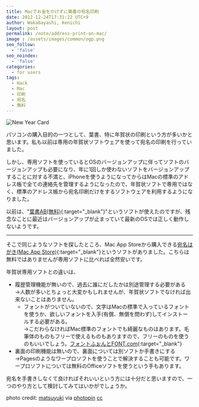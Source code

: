 ```yaml
---
title: Macでお金をかけずに葉書の宛名印刷
date: 2012-12-24T17:31:22 UTC+9
author: Wakabayashi, Kenichi
layout: post
permalink: /note/address-print-on-mac/
image : /assets/images/common/ogp.png
seo_follow:
  - 'false'
seo_noindex:
  - 'false'
categories:
  - for users
tags:
  - Hack
  - Mac
  - 印刷
  - 宛名
  - 無料
---
```

![New Year Card](/assets/images/2012/12/small__6707680089.jpg)

パソコンの購入目的の一つとして、葉書、特に年賀状の印刷という方が多いかと思います。私も以前は専用の年賀状ソフトウェアを使って宛名の印刷を行っていました。

しかし、専用ソフトを使っているとOSのバージョンアップに伴ってソフトのバージョンアップも必要になり、年に1回しか使わないソフトをバージョンアップすることに対する不満と、iPhoneを使うようになってからはMacの標準のアドレス帳で全ての連絡先を管理するようになったので、年賀状ソフトで専用ではなく、標準のアドレス帳から宛名印刷だけをするソフトウェアを利用するようになりました。

以前は、"[葉書AB(無料)](http://www.yamamotosoftware.jp/software/hagakiab.html){:target="_blank"}"というソフトが使えたのですが、残念なことに最近はバージョンアップが止まっていて最新のOSでは正しく動作しないようです。
- - -
そこで同じようなソフトを探したところ、Mac App Storeから購入できる[宛名はがき(Mac App Store)](https://itunes.apple.com/jp/app/wan-minghagaki/id474457915?mt=12){:target="_blank"}というソフトがありました。こちらは無料ではありませんが専用ソフトに比べれば全然安いです。

年賀状専用ソフトとの違いは、

- 履歴管理機能が無いので、過去に誰にだしたかは別途管理する必要がある<br />→人数が多いとちょっと大変かもしれませんが、年賀状ソフトでなければ出来ないことはありません。
  - フォントがついていないので、文字はMacの標準で入っているフォントを使うか、欲しいフォントを入手(有償、無償を問わず)してインストールする必要がある。  
  →こだわらなければMac標準のフォントでも綺麗なものはあります。毛筆体のものもフリーで使えるものもありますので、フリーのものを使うのもいいでしょう。[フォントふぉんとFONT.com](http://www.fontfontfont.com){:target="_blank"}
- 裏面の印刷機能は無いので、裏面については別ソフトか手書きにする  
→Pagesのようなワープロソフトを使うことで解決することも可能です。ワープロソフトについては無料のOfficeソフトを使うという手もあります。

宛名を手書きしなくて良ければそれいいという方には十分だと思いますので、一つのやり方として検討してみてはいかがでしょうか。

photo credit: [matsuyuki](http://www.flickr.com/photos/matsuyuki/6707680089/) via [photopin](http://photopin.com) [cc](http://creativecommons.org/licenses/by-sa/2.0/)
